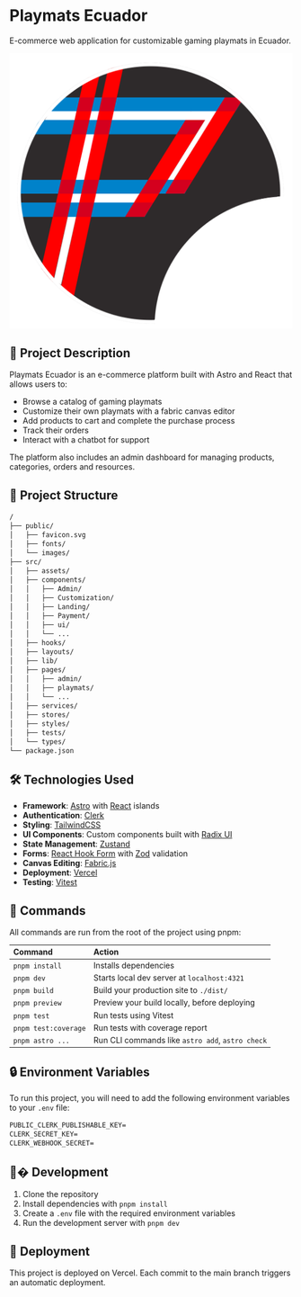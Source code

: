 # Playmats Ecuador

E-commerce web application for customizable gaming playmats in Ecuador.

![Playmats Ecuador Logo](./public/images/Playmats-EC-Logo.png)

## 🚀 Project Description

Playmats Ecuador is an e-commerce platform built with Astro and React that allows users to:
- Browse a catalog of gaming playmats
- Customize their own playmats with a fabric canvas editor
- Add products to cart and complete the purchase process
- Track their orders
- Interact with a chatbot for support

The platform also includes an admin dashboard for managing products, categories, orders and resources.

## 🚀 Project Structure

```text
/
├── public/
│   ├── favicon.svg
│   ├── fonts/
│   └── images/
├── src/
│   ├── assets/
│   ├── components/
│   │   ├── Admin/
│   │   ├── Customization/
│   │   ├── Landing/
│   │   ├── Payment/
│   │   ├── ui/
│   │   └── ...
│   ├── hooks/
│   ├── layouts/
│   ├── lib/
│   ├── pages/
│   │   ├── admin/
│   │   ├── playmats/
│   │   └── ...
│   ├── services/
│   ├── stores/
│   ├── styles/
│   ├── tests/
│   └── types/
└── package.json
```

## 🛠️ Technologies Used

- **Framework**: [Astro](https://astro.build/) with [React](https://reactjs.org/) islands
- **Authentication**: [Clerk](https://clerk.dev/)
- **Styling**: [TailwindCSS](https://tailwindcss.com/)
- **UI Components**: Custom components built with [Radix UI](https://www.radix-ui.com/)
- **State Management**: [Zustand](https://github.com/pmndrs/zustand)
- **Forms**: [React Hook Form](https://react-hook-form.com/) with [Zod](https://zod.dev/) validation
- **Canvas Editing**: [Fabric.js](http://fabricjs.com/)
- **Deployment**: [Vercel](https://vercel.com/)
- **Testing**: [Vitest](https://vitest.dev/)

## 🧞 Commands

All commands are run from the root of the project using pnpm:

| Command                  | Action                                           |
| :----------------------- | :----------------------------------------------- |
| `pnpm install`           | Installs dependencies                            |
| `pnpm dev`               | Starts local dev server at `localhost:4321`      |
| `pnpm build`             | Build your production site to `./dist/`          |
| `pnpm preview`           | Preview your build locally, before deploying     |
| `pnpm test`              | Run tests using Vitest                           |
| `pnpm test:coverage`     | Run tests with coverage report                   |
| `pnpm astro ...`         | Run CLI commands like `astro add`, `astro check` |

## 🔒 Environment Variables

To run this project, you will need to add the following environment variables to your `.env` file:

```
PUBLIC_CLERK_PUBLISHABLE_KEY=
CLERK_SECRET_KEY=
CLERK_WEBHOOK_SECRET=
```

## 👨‍� Development

1. Clone the repository
2. Install dependencies with `pnpm install`
3. Create a `.env` file with the required environment variables
4. Run the development server with `pnpm dev`

## 🚀 Deployment

This project is deployed on Vercel. Each commit to the main branch triggers an automatic deployment.

